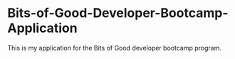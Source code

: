 # Bits-of-Good-Developer-Bootcamp-Application
This is my application for the Bits of Good developer bootcamp program.
